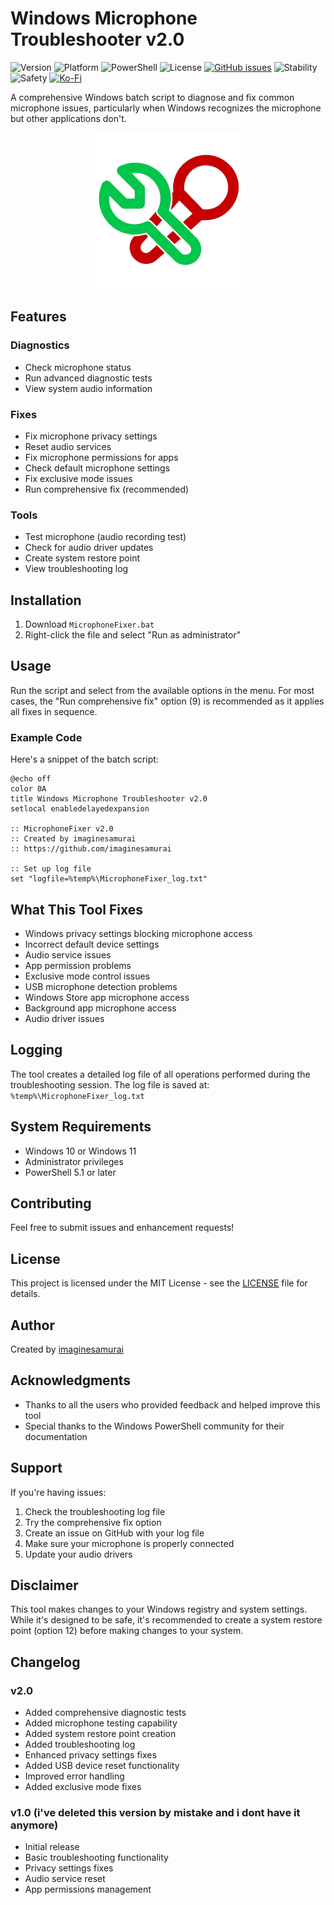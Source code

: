 # Windows Microphone Troubleshooter v2.0

![Version](https://img.shields.io/badge/version-2.0-blue.svg)
![Platform](https://img.shields.io/badge/platform-Windows%2010%20%7C%20Windows%2011-lightgrey.svg)
![PowerShell](https://img.shields.io/badge/PowerShell-5.1%2B-5391FE.svg)
![License](https://img.shields.io/badge/license-MIT-green.svg)
[![GitHub issues](https://img.shields.io/github/issues/imaginesamurai/MicrophoneFixer.svg)](https://github.com/imaginesamurai/MicrophoneFixer/issues)
![Stability](https://img.shields.io/badge/stability-stable-green.svg)
![Safety](https://img.shields.io/badge/safety-verified-brightgreen.svg)
[![Ko-Fi](https://img.shields.io/badge/Ko--fi-Support%20Me-ff5f5f.svg)](https://ko-fi.com/imaginesamurai)

 
A comprehensive Windows batch script to diagnose and fix common microphone issues, particularly when Windows recognizes the microphone but other applications don't.

<p align="center">
  <img src="banner.png" alt="MICTFIX Banner" style="width:250px;">
</p>

## Features

### Diagnostics
- Check microphone status
- Run advanced diagnostic tests
- View system audio information

### Fixes
- Fix microphone privacy settings
- Reset audio services
- Fix microphone permissions for apps
- Check default microphone settings
- Fix exclusive mode issues
- Run comprehensive fix (recommended)

### Tools
- Test microphone (audio recording test)
- Check for audio driver updates
- Create system restore point
- View troubleshooting log

## Installation

1. Download `MicrophoneFixer.bat`
2. Right-click the file and select "Run as administrator"

## Usage

Run the script and select from the available options in the menu. For most cases, the "Run comprehensive fix" option (9) is recommended as it applies all fixes in sequence.

### Example Code

Here's a snippet of the batch script:

```batch
@echo off
color 0A
title Windows Microphone Troubleshooter v2.0
setlocal enabledelayedexpansion

:: MicrophoneFixer v2.0
:: Created by imaginesamurai
:: https://github.com/imaginesamurai

:: Set up log file
set "logfile=%temp%\MicrophoneFixer_log.txt"
```

## What This Tool Fixes

- Windows privacy settings blocking microphone access
- Incorrect default device settings
- Audio service issues
- App permission problems
- Exclusive mode control issues
- USB microphone detection problems
- Windows Store app microphone access
- Background app microphone access
- Audio driver issues

## Logging

The tool creates a detailed log file of all operations performed during the troubleshooting session. The log file is saved at:
`%temp%\MicrophoneFixer_log.txt`

## System Requirements

- Windows 10 or Windows 11
- Administrator privileges
- PowerShell 5.1 or later

## Contributing

Feel free to submit issues and enhancement requests!

## License

This project is licensed under the MIT License - see the [LICENSE](LICENSE) file for details.

## Author

Created by [imaginesamurai](https://github.com/imaginesamurai)

## Acknowledgments

- Thanks to all the users who provided feedback and helped improve this tool
- Special thanks to the Windows PowerShell community for their documentation

## Support

If you're having issues:

1. Check the troubleshooting log file
2. Try the comprehensive fix option
3. Create an issue on GitHub with your log file
4. Make sure your microphone is properly connected
5. Update your audio drivers

## Disclaimer

This tool makes changes to your Windows registry and system settings. While it's designed to be safe, it's recommended to create a system restore point (option 12) before making changes to your system.



## Changelog

### v2.0
- Added comprehensive diagnostic tests
- Added microphone testing capability
- Added system restore point creation
- Added troubleshooting log
- Enhanced privacy settings fixes
- Added USB device reset functionality
- Improved error handling
- Added exclusive mode fixes

### v1.0 (i've deleted this version by mistake and i dont have it anymore)
- Initial release
- Basic troubleshooting functionality
- Privacy settings fixes
- Audio service reset
- App permissions management 
